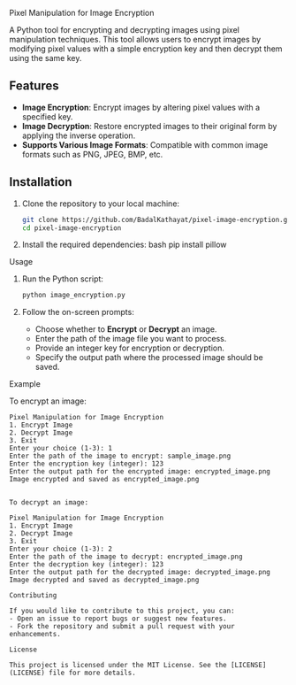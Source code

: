 Pixel Manipulation for Image Encryption

A Python tool for encrypting and decrypting images using pixel manipulation techniques. This tool allows users to encrypt images by modifying pixel values with a simple encryption key and then decrypt them using the same key.

## Features

- **Image Encryption**: Encrypt images by altering pixel values with a specified key.
- **Image Decryption**: Restore encrypted images to their original form by applying the inverse operation.
- **Supports Various Image Formats**: Compatible with common image formats such as PNG, JPEG, BMP, etc.

## Installation

1. Clone the repository to your local machine:
   ```bash
   git clone https://github.com/BadalKathayat/pixel-image-encryption.git
   cd pixel-image-encryption
   

2. Install the required dependencies:
   bash
   pip install pillow
   

 Usage

1. Run the Python script:
   ```bash
   python image_encryption.py
   ```

2. Follow the on-screen prompts:
   - Choose whether to **Encrypt** or **Decrypt** an image.
   - Enter the path of the image file you want to process.
   - Provide an integer key for encryption or decryption.
   - Specify the output path where the processed image should be saved.

Example

To encrypt an image:
```
Pixel Manipulation for Image Encryption
1. Encrypt Image
2. Decrypt Image
3. Exit
Enter your choice (1-3): 1
Enter the path of the image to encrypt: sample_image.png
Enter the encryption key (integer): 123
Enter the output path for the encrypted image: encrypted_image.png
Image encrypted and saved as encrypted_image.png


To decrypt an image:

Pixel Manipulation for Image Encryption
1. Encrypt Image
2. Decrypt Image
3. Exit
Enter your choice (1-3): 2
Enter the path of the image to decrypt: encrypted_image.png
Enter the decryption key (integer): 123
Enter the output path for the decrypted image: decrypted_image.png
Image decrypted and saved as decrypted_image.png

Contributing

If you would like to contribute to this project, you can:
- Open an issue to report bugs or suggest new features.
- Fork the repository and submit a pull request with your enhancements.

License

This project is licensed under the MIT License. See the [LICENSE](LICENSE) file for more details.
